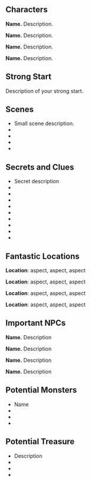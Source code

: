 ## Characters

**Name.** Description.

**Name.** Description.

**Name.** Description.

**Name.** Description.

## Strong Start

Description of your strong start.

## Scenes

* Small scene description.
* 
* 
* 
* 

## Secrets and Clues

* Secret description
* 
* 
* 
* 
* 
* 
* 
* 
* 

## Fantastic Locations

**Location**: aspect, aspect, aspect

**Location**: aspect, aspect, aspect

**Location**: aspect, aspect, aspect

**Location**: aspect, aspect, aspect

## Important NPCs

**Name.** Description

**Name.** Description

**Name.** Description

**Name.** Description

## Potential Monsters

* Name
* 
* 
* 
## Potential Treasure

* Description
* 
* 
* 
